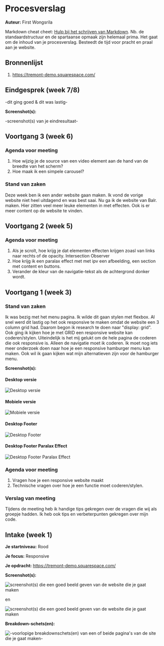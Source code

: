 # Procesverslag
**Auteur:** First Wongsrila

Markdown cheat cheet: [Hulp bij het schrijven van Markdown](https://github.com/adam-p/markdown-here/wiki/Markdown-Cheatsheet). Nb. de standaardstructuur en de spartaanse opmaak zijn helemaal prima. Het gaat om de inhoud van je procesverslag. Besteedt de tijd voor pracht en praal aan je website.



## Bronnenlijst
1. https://tremont-demo.squarespace.com/



## Eindgesprek (week 7/8)

-dit ging goed & dit was lastig-

**Screenshot(s):**

-screenshot(s) van je eindresultaat-



## Voortgang 3 (week 6)

### Agenda voor meeting

1. Hoe wijzig je de source van een video element aan de hand van de breedte van het scherm?
2. Hoe maak ik een simpele carousel?

### Stand van zaken
Deze week ben ik een ander website gaan maken. Ik vond de vorige website niet heel uitdagend en was best saai. Nu ga ik de website van Balr. maken. Hier zitten veel meer leuke elementen in met effecten. Ook is er meer content op de website te vinden.



## Voortgang 2 (week 5)

### Agenda voor meeting

1. Als je scrolt, hoe krijg je dat elementen effecten krijgen zoasl van links naar rechts of de opacity.
    Intersection Observer
2. Hoe krijg ik een paralax effect met met ipv een afbeelding, een section met content en buttons.
3. Verander de kleur van de navigatie-tekst als de achtergrond donker wordt.



## Voortgang 1 (week 3)

### Stand van zaken

Ik was bezig met het menu pagina. Ik wilde dit gaan stylen met flexbox. Al snel werd dit lastig op het ook responsive te maken omdat de website een 3 column grid had. Daarom begon ik research te doen naar "display: grid". Ook ging ik kijken hoe je met GRID een responsive website kan coderen/stylen. Uiteindelijk is het mij gelukt om de hele pagina de coderen die ook responsive is. Alleen de navigatie moet ik coderen. Ik moet nog iets meer onderzoek doen naar hoe je een responsive hamburger menu kan maken. Ook wil ik gaan kijken wat mijn alternatieven zijn voor de hamburger menu. 

**Screenshot(s):**
#### Desktop versie
![Desktop versie](images/voortgang_1_ss_1.png)
#### Mobiele versie
![Mobiele versie](images/voortgang_1_ss_2.png)
#### Desktop Footer
![Desktop Footer](images/voortgang_1_ss_3.png)
#### Desktop Footer Paralax Effect
![Desktop Footer Paralax Effect](images/voortgang_1_ss_4.png)

### Agenda voor meeting

1. Vragen hoe je een responsive website maakt
2. Technische vragen over hoe je een functie moet coderen/stylen.

### Verslag van meeting

Tijdens de meeting heb ik handige tips gekregen over de vragen die wij als groepje hadden. Ik heb ook tips en verbeterpunten gekregen over mijn code.



## Intake (week 1)

**Je startniveau:** Rood

**Je focus:** Responsive

**Je opdracht:** https://tremont-demo.squarespace.com/

**Screenshot(s):**

![screenshot(s) die een goed beeld geven van de website die je gaat maken](images/ss_home.png)

en

![screenshot(s) die een goed beeld geven van de website die je gaat maken](images/ss_menu.png)

**Breakdown-schets(en):**

![-voorlopige breakdownschets(en) van een of beide pagina's van de site die je gaat maken-](images/breakdown-schets.png)

